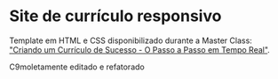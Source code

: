 # Site de currículo responsivo 

Template em HTML e CSS disponibilizado durante a Master Class: <br>
["Criando um Currículo de Sucesso - O Passo a Passo em Tempo Real"](https://www.youtube.com/watch?v=WfD_S2Vi4qI&t=1304s).

C9moletamente editado e refatorado
